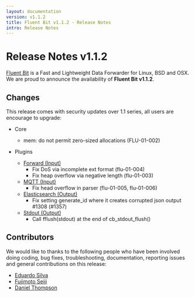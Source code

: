 ```yaml
---
layout: documentation
version: v1.1.2
title: Fluent Bit v1.1.2 - Release Notes
intro: Release Notes
---
```


# Release Notes v1.1.2

[Fluent Bit](http://fluentbit.io) is a Fast and Lightweight Data Forwarder for Linux, BSD and OSX. We are proud to announce the availability of __Fluent Bit v1.1.2__.

## Changes

This release comes with security updates over 1.1 series, all users are encourage to upgrade:

 - Core
   - mem: do not permit zero-sized allocations (FLU-01-002)

 - Plugins
   - [Forward (Input)](https://docs.fluentbit.io/manual/input/forward/)
      - Fix DoS via incomplete ext format (flu-01-004)
      - Fix heap overflow via negative length (flu-01-003)
   - [MQTT (Input)](https://docs.fluentbit.io/manual/input/mqtt/)
      - Fix head overflow in parser (flu-01-005, flu-01-006)
   - [Elasticsearch (Output)](https://docs.fluentbit.io/manual/output/es/)
      - Fix setting generate_id where it creates corrupted json output #1308 (#1357)
   - [Stdout (Output)](https://docs.fluentbit.io/manual/output/stdout/)
      - Call fflush(stdout) at the end of cb_stdout_flush()

## Contributors

We would like to thanks to the following people who have been involved doing coding, bug fixes, troubleshooting, documentation, reporting issues and general contributions on this release:

- [Eduardo Silva](https://github.com/edsiper)
- [Fujimoto Seiji](https://github.com/fujimotos)
- [Daniel Thompson](https://github.com/JungleGenius)
